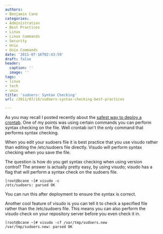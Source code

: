 ```yaml
---
authors:
- Benjamin Cane
categories:
- Administration
- Best Practices
- Linux
- Linux Commands
- Security
- Unix
- Unix Commands
date: '2011-07-16T02:43:59'
draft: false
header:
  caption: ''
  image: ''
tags:
- linux
- tech
- unix
title: 'sudoers: Syntax Checking'
url: /2011/07/16/sudoers-syntax-checking-best-practices

---
```


As you may recall I posted recently about the [safest way to deploy a crontab](http://bencane.com/2011/06/28/the-safest-way-to-deploy-a-crontab/). One of my points was using certain commands you can perform syntax checking on the file. Well crontab isn't the only command that performs syntax checking.

When you edit your sudoers file it is best practice that you use visudo rather than editing the /etc/sudoers file directly. Visudo will perform syntax checking when you save the file.

The question is how do you get syntax checking when using version control? The answer is actually pretty easy, by using visudo; visudo has a flag that will perform a syntax check on the sudoers file.

    [root@bcane ~]# visudo -c  
    /etc/sudoers: parsed OK

You can run this after deployment to ensure the syntax is correct.

Another cool feature of visudo is you can tell it to check a specified file rather than the /etc/sudoers file. This means you can also perform the visudo check on your repository server before you even check it in.

    [root@bcane ~]# visudo -cf /var/tmp/sudoers.new   
    /var/tmp/sudoers.new: parsed OK

